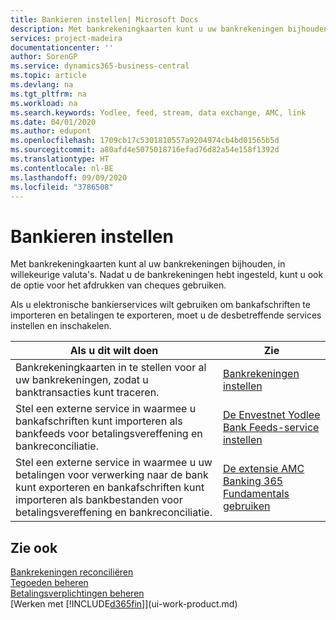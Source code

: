 ```yaml
---
title: Bankieren instellen| Microsoft Docs
description: Met bankrekeningkaarten kunt u uw bankrekeningen bijhouden en bankfeeds instellen, zoals Yodlee, om gegevens uit te wisselen.
services: project-madeira
documentationcenter: ''
author: SorenGP
ms.service: dynamics365-business-central
ms.topic: article
ms.devlang: na
ms.tgt_pltfrm: na
ms.workload: na
ms.search.keywords: Yodlee, feed, stream, data exchange, AMC, link
ms.date: 04/01/2020
ms.author: edupont
ms.openlocfilehash: 1709cb17c5301810557a9204974cb4bd01565b5d
ms.sourcegitcommit: a80afd4e5075018716efad76d82a54e158f1392d
ms.translationtype: HT
ms.contentlocale: nl-BE
ms.lasthandoff: 09/09/2020
ms.locfileid: "3786508"
---
```

# <a name="setting-up-banking"></a>Bankieren instellen
Met bankrekeningkaarten kunt al uw bankrekeningen bijhouden, in willekeurige valuta's. Nadat u de bankrekeningen hebt ingesteld, kunt u ook de optie voor het afdrukken van cheques gebruiken.

Als u elektronische bankierservices wilt gebruiken om bankafschriften te importeren en betalingen te exporteren, moet u de desbetreffende services instellen en inschakelen.

| Als u dit wilt doen | Zie |
| --- | --- |
| Bankrekeningkaarten in te stellen voor al uw bankrekeningen, zodat u banktransacties kunt traceren. |[Bankrekeningen instellen](bank-how-setup-bank-accounts.md) |
| Stel een externe service in waarmee u bankafschriften kunt importeren als bankfeeds voor betalingsvereffening en bankreconciliatie. |[De Envestnet Yodlee Bank Feeds-service instellen](bank-how-setup-bank-statement-service.md) |
| Stel een externe service in waarmee u uw betalingen voor verwerking naar de bank kunt exporteren en bankafschriften kunt importeren als bankbestanden voor betalingsvereffening en bankreconciliatie. |[De extensie AMC Banking 365 Fundamentals gebruiken](ui-extensions-amc-banking.md) |

## <a name="see-also"></a>Zie ook
[Bankrekeningen reconciliëren](bank-manage-bank-accounts.md)  
[Tegoeden beheren](receivables-manage-receivables.md)  
[Betalingsverplichtingen beheren](payables-manage-payables.md)  
[Werken met [!INCLUDE[d365fin](includes/d365fin_md.md)]](ui-work-product.md)
